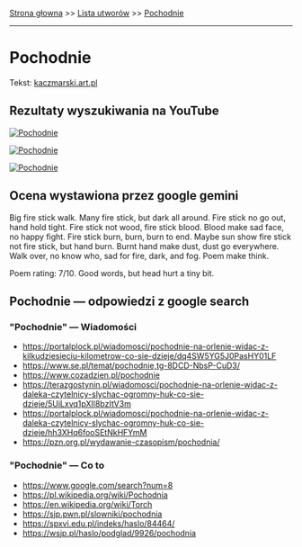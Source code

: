 [Strona głowna](../index.md) >> [Lista utworów](../list.md) >> [Pochodnie](437.md)

---

# Pochodnie

Tekst: [kaczmarski.art.pl](https://www.kaczmarski.art.pl/tworczosc/wiersze/pochodnie/)

## Rezultaty wyszukiwania na YouTube

[![Pochodnie](http://img.youtube.com/vi/YiABiSPt4_M/0.jpg)](https://www.youtube.com/watch?v=YiABiSPt4_M "Jacek Kaczmarski - Pochodnie - YouTube")

[![Pochodnie](http://img.youtube.com/vi/er7ipg_zvfM/0.jpg)](https://www.youtube.com/watch?v=er7ipg_zvfM "Stary Wrak - YouTube")

[![Pochodnie](http://img.youtube.com/vi/fklCTs25Pyg/0.jpg)](https://www.youtube.com/watch?v=fklCTs25Pyg "Jacek Kaczmarski - Pochodnie  Tekst - YouTube")

## Ocena wystawiona przez google gemini

Big fire stick walk. Many fire stick, but dark all around. Fire stick no go out, hand hold tight. Fire stick not wood, fire stick blood. Blood make sad face, no happy fight. Fire stick burn, burn, burn to end. Maybe sun show fire stick not fire stick, but hand burn. Burnt hand make dust, dust go everywhere. Walk over, no know who, sad for fire, dark, and fog. Poem make think.

Poem rating: 7/10. Good words, but head hurt a tiny bit.


## Pochodnie — odpowiedzi z google search

### "Pochodnie" — Wiadomości

 - <https://portalplock.pl/wiadomosci/pochodnie-na-orlenie-widac-z-kilkudziesieciu-kilometrow-co-sie-dzieje/dq4SW5YG5J0PasHY01LF>
 - <https://www.se.pl/temat/pochodnie,tg-8DCD-NbsP-CuD3/>
 - <https://www.cozadzien.pl/pochodnie>
 - <https://terazgostynin.pl/wiadomosci/pochodnie-na-orlenie-widac-z-daleka-czytelnicy-slychac-ogromny-huk-co-sie-dzieje/5UiLxvq1pXIl8bzItV3m>
 - <https://portalplock.pl/wiadomosci/pochodnie-na-orlenie-widac-z-daleka-czytelnicy-slychac-ogromny-huk-co-sie-dzieje/hh3XHq6fooSEtNkHFYmM>
 - <https://pzn.org.pl/wydawanie-czasopism/pochodnia/>

### "Pochodnie" — Co to

 - <https://www.google.com/search?num=8>
 - <https://pl.wikipedia.org/wiki/Pochodnia>
 - <https://en.wikipedia.org/wiki/Torch>
 - <https://sjp.pwn.pl/slowniki/pochodnia>
 - <https://spxvi.edu.pl/indeks/haslo/84464/>
 - <https://wsjp.pl/haslo/podglad/9926/pochodnia>

